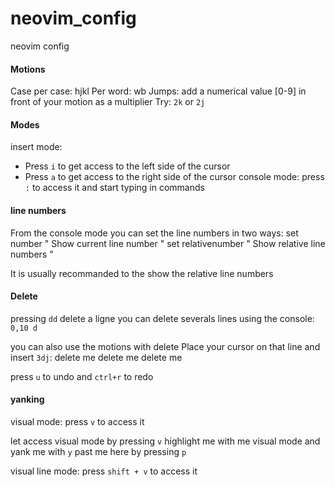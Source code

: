 # neovim_config
neovim config


#### Motions

Case per case: hjkl
Per word: wb
Jumps: add a numerical value [0-9] in front of your motion as a multiplier
Try: ``2k`` or ``2j``


#### Modes

insert mode: 
- Press ``i`` to get access to the left  side of the cursor 
- Press ``a`` to get access to the right side of the cursor
console mode: press ``:`` to access it and start typing in commands


#### line numbers

From the console mode you can set the line numbers in two ways: 
set number                     " Show current line number "
set relativenumber             " Show relative line numbers "

It is usually recommanded to the show the relative line numbers



#### Delete


pressing ``dd`` delete a ligne
you can delete severals lines using the console: ``0,10 d``

you can also use the motions with delete
Place your cursor on that line and insert ``3dj``:
delete me
delete me
delete me


press ``u`` to undo and ``ctrl+r`` to redo

#### yanking
visual mode: press ``v`` to access it

let access visual mode by pressing ``v``
highlight me with me visual mode and yank me with ``y``
past me here by pressing ``p``


visual line mode: press ``shift + v`` to access it
